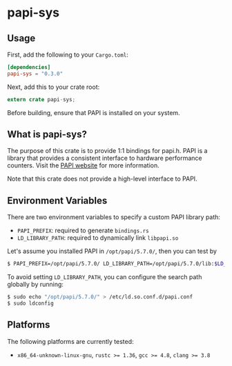 papi-sys
========

## Usage

First, add the following to your `Cargo.toml`:

```toml
[dependencies]
papi-sys = "0.3.0"
```

Next, add this to your crate root:

```rust
extern crate papi-sys;
```

Before building, ensure that PAPI is installed on your system.

## What is papi-sys?

The purpose of this crate is to provide 1:1 bindings for papi.h.
PAPI is a library that provides a consistent interface to hardware performance
counters. Visit the [PAPI website](http://icl.utk.edu/papi) for more information.

Note that this crate does not provide a high-level interface to PAPI.

## Environment Variables

There are two environment variables to specify a custom PAPI library path:
- `PAPI_PREFIX`: required to generate `bindings.rs`
- `LD_LIBRARY_PATH`: required to dynamically link `libpapi.so`

Let's assume you installed PAPI in `/opt/papi/5.7.0/`, then you can test by
```bash
$ PAPI_PREFIX=/opt/papi/5.7.0/ LD_LIBRARY_PATH=/opt/papi/5.7.0/lib:$LD_LIBRARY_PATH cargo test
```

To avoid setting `LD_LIBRARY_PATH`, you can configure the search path
globally by running:
```bash
$ sudo echo "/opt/papi/5.7.0/" > /etc/ld.so.conf.d/papi.conf
$ sudo ldconfig
```

## Platforms

The following platforms are currently tested:

* `x86_64-unknown-linux-gnu`, `rustc >= 1.36`, `gcc >= 4.8`, `clang >= 3.8`

